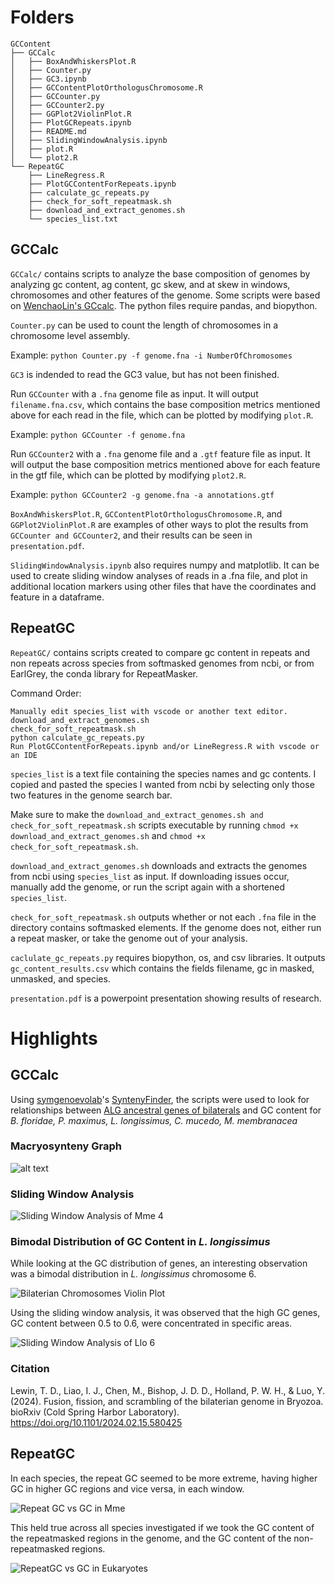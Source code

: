 # Folders
```
GCContent
├── GCCalc
│   ├── BoxAndWhiskersPlot.R
│   ├── Counter.py
│   ├── GC3.ipynb
│   ├── GCContentPlotOrthologusChromosome.R
│   ├── GCCounter.py
│   ├── GCCounter2.py
│   ├── GGPlot2ViolinPlot.R
│   ├── PlotGCRepeats.ipynb
│   ├── README.md
│   ├── SlidingWindowAnalysis.ipynb
│   ├── plot.R
│   └── plot2.R
└── RepeatGC
    ├── LineRegress.R
    ├── PlotGCContentForRepeats.ipynb
    ├── calculate_gc_repeats.py
    ├── check_for_soft_repeatmask.sh
    ├── download_and_extract_genomes.sh
    └── species_list.txt
```
## GCCalc
```GCCalc/``` contains scripts to analyze the base composition of genomes by analyzing gc content, ag content, gc skew, and at skew in windows, chromosomes and other features of the genome. Some scripts were based on [WenchaoLin's GCcalc](https://github.com/WenchaoLin/GCcalc). The python files require pandas, and biopython.

```Counter.py``` can be used to count the length of chromosomes in a chromosome level assembly.

Example: ```python Counter.py -f genome.fna -i NumberOfChromosomes```

```GC3``` is indended to read the GC3 value, but has not been finished.

Run ```GCCounter``` with a ```.fna``` genome file as input. It will output ```filename.fna.csv```, which contains the base composition metrics mentioned above for each read in the file, which can be plotted by modifying ```plot.R```.

Example: ```python GCCounter -f genome.fna```

Run ```GCCounter2``` with a ```.fna``` genome file and a ```.gtf``` feature file as input. It will output the base composition metrics mentioned above for each feature in the gtf file, which can be plotted by modifying ```plot2.R```.

Example: ```python GCCounter2 -g genome.fna -a annotations.gtf```

```BoxAndWhiskersPlot.R```, ```GCContentPlotOrthologusChromosome.R```, and ```GGPlot2ViolinPlot.R``` are examples of other ways to plot the results from ```GCCounter and GCCounter2```, and their results can be seen in ```presentation.pdf```.

```SlidingWindowAnalysis.ipynb``` also requires numpy and matplotlib. It can be used to create sliding window analyses of reads in a .fna file, and plot in additional location markers using other files that have the coordinates and feature in a dataframe.

## RepeatGC

```RepeatGC/``` contains scripts created to compare gc content in repeats and non repeats across species from softmasked genomes from ncbi, or from EarlGrey, the conda library for RepeatMasker.

Command Order:
```
Manually edit species_list with vscode or another text editor.
download_and_extract_genomes.sh
check_for_soft_repeatmask.sh
python calculate_gc_repeats.py
Run PlotGCContentForRepeats.ipynb and/or LineRegress.R with vscode or an IDE
```

```species_list``` is a text file containing the species names and gc contents. I copied and pasted the species I wanted from ncbi by selecting only those two features in the genome search bar.

Make sure to make the ```download_and_extract_genomes.sh and check_for_soft_repeatmask.sh``` scripts executable by running ```chmod +x download_and_extract_genomes.sh``` and ```chmod +x check_for_soft_repeatmask.sh```.

```download_and_extract_genomes.sh``` downloads and extracts the genomes from ncbi using ```species_list``` as input. If downloading issues occur, manually add the genome, or run the script again with a shortened ```species_list```.

```check_for_soft_repeatmask.sh``` outputs whether or not each ```.fna``` file in the directory contains softmasked elements. If the genome does not, either run a repeat masker, or take the genome out of your analysis.

```caclulate_gc_repeats.py``` requires biopython, os, and csv libraries. It outputs ```gc_content_results.csv``` which contains the fields filename, gc in masked, unmasked, and species.

```presentation.pdf``` is a powerpoint presentation showing results of research.

# Highlights
## GCCalc
Using [symgenoevolab](https://github.com/symgenoevolab)'s [SyntenyFinder](https://github.com/symgenoevolab/SyntenyFinder/tree/main), the scripts were used to look for relationships between [ALG ancestral genes of bilaterals](https://www.biorxiv.org/content/10.1101/2024.02.15.580425v1.full) and GC content for *B. floridae, P. maximus, L. longissimus, C. mucedo, M. membranacea*

### Macryosynteny Graph
![alt text](https://github.com/Hufamily/GCContent/blob/400847a9767401283069d7c35a74717cc1ae0a6f/images/bilateralMacrosyntenyGraph.png)

### Sliding Window Analysis
![Sliding Window Analysis of Mme 4](https://github.com/Hufamily/GCContent/blob/400847a9767401283069d7c35a74717cc1ae0a6f/images/membraniporaMembranaceaChromosome4SlidingWindowAnalysis.png)

### Bimodal Distribution of GC Content in *L. longissimus*
While looking at the GC distribution of genes, an interesting observation was a bimodal distribution in *L. longissimus* chromosome 6.

![Bilaterian Chromosomes Violin Plot](https://github.com/Hufamily/GCContent/blob/58613318d5b50a6036e08324033f2a19f07c4d48/images/LloBimodalCircled.png)

Using the sliding window analysis, it was observed that the high GC genes, GC content between 0.5 to 0.6, were concentrated in specific areas.

![Sliding Window Analysis of Llo 6](https://github.com/Hufamily/GCContent/blob/400847a9767401283069d7c35a74717cc1ae0a6f/images/lineusLongissimusChromosome6BimodalDistribution.png)

### Citation
Lewin, T. D., Liao, I. J., Chen, M., Bishop, J. D. D., Holland, P. W. H., & Luo, Y. (2024). ​​Fusion, fission, and scrambling of the bilaterian genome in Bryozoa. bioRxiv (Cold Spring Harbor Laboratory). https://doi.org/10.1101/2024.02.15.580425

## RepeatGC
In each species, the repeat GC seemed to be more extreme, having higher GC in higher GC regions and vice versa, in each window.

![Repeat GC vs GC in Mme](https://github.com/Hufamily/GCContent/blob/400847a9767401283069d7c35a74717cc1ae0a6f/images/membraniporaMembranaceaRepeatGCvsGC.png)

This held true across all species investigated if we took the GC content of the repeatmasked regions in the genome, and the GC content of the non-repeatmasked regions.

![RepeatGC vs GC in Eukaryotes](https://github.com/Hufamily/GCContent/blob/400847a9767401283069d7c35a74717cc1ae0a6f/images/eukaryoteRepeatGCvsGC.png)

